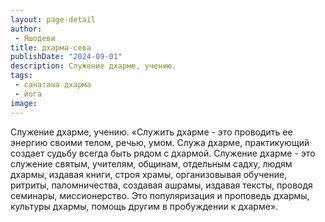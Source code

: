 ```yaml
---
layout: page-detail
author:
 - Яшодеви
title: дхарма-сева
publishDate: "2024-09-01"
description: Служение дхарме, учению.
tags:
 - санатана дхарма
 - йога
image: 
---
```


Служение дхарме, учению.
 «Служить дхарме - это проводить ее энергию своими телом, речью, умом. Служа дхарме, практикующий создает судьбу всегда быть рядом с дхармой. Служение дхарме - это служение святым, учителям, общинам, отдельным садху, людям дхармы, издавая книги, строя храмы, организовывая обучение, ритриты, паломничества, создавая ашрамы, издавая тексты, проводя семинары, миссионерство. Это популяризация и проповедь дхармы, культуры дхармы, помощь другим в пробуждении к дхарме».


